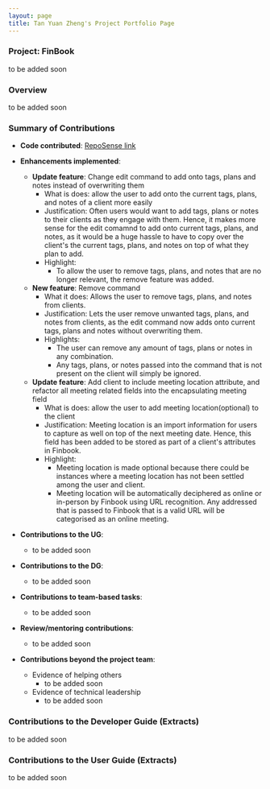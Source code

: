 ```yaml
---
layout: page
title: Tan Yuan Zheng's Project Portfolio Page
---
```


### Project: FinBook
to be added soon

### Overview

to be added soon

### Summary of Contributions

* **Code
  contributed**: [RepoSense link](https://nus-cs2103-ay2223s1.github.io/tp-dashboard/?search=yztangent&breakdown=true)

* **Enhancements implemented**:
    * **Update feature**: Change edit command to add onto tags, plans and notes instead of overwriting them
      * What is does: allow the user to add onto the current tags, plans, and notes of a client more easily 
      * Justification: Often users would want to add tags, plans or notes to their clients as they engage with them. Hence, it makes more sense for the edit comamnd to add onto current tags, plans, and notes, as it would be a huge hassle to have to copy over the client's the current tags, plans, and notes on top of what they plan to add.
      * Highlight:
        * To allow the user to remove tags, plans, and notes that are no longer relevant, the remove feature was added.
    * **New feature**: Remove command 
        * What it does: Allows the user to remove tags, plans, and notes from clients.
        * Justification: Lets the user remove unwanted tags, plans, and notes from clients, as the edit command now adds onto current tags, plans and notes without overwriting them.
        * Highlights:
          * The user can remove any amount of tags, plans or notes in any combination.
          * Any tags, plans, or notes passed into the command that is not present on the client will simply be ignored.
    * **Update feature**: Add client to include meeting location attribute, and refactor all meeting related fields into the encapsulating meeting field
      * What is does: allow the user to add meeting location(optional) to the client
      * Justification: Meeting location is an import information for users to capture as well on top of the next meeting date. Hence, this field has been added to be stored as part of a client's attributes in Finbook.
      * Highlight: 
        * Meeting location is made optional because there could be instances where a meeting location has not been
        settled among the user and client. 
        * Meeting location will be automatically deciphered as online or in-person by Finbook using URL recognition. Any addressed that is passed to Finbook that is a valid URL will be categorised as an online meeting.


* **Contributions to the UG**:
    * to be added soon

* **Contributions to the DG**:
    * to be added soon

* **Contributions to team-based tasks**:
    * to be added soon

* **Review/mentoring contributions**:
    * to be added soon

* **Contributions beyond the project team**:
    * Evidence of helping others
        * to be added soon
    * Evidence of technical leadership
        * to be added soon

### Contributions to the Developer Guide (Extracts)

to be added soon

### Contributions to the User Guide (Extracts)

to be added soon
